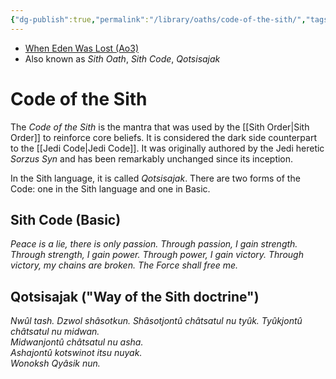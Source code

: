 ```yaml
---
{"dg-publish":true,"permalink":"/library/oaths/code-of-the-sith/","tags":["oath"]}
---
```


- [When Eden Was Lost (Ao3)](https://archiveofourown.org/works/19334440/chapters/45992584)
- Also known as *Sith Oath*, *Sith Code*, *Qotsisajak*
# Code of the Sith

The *Code of the Sith* is the mantra that was used by the [[Sith Order\|Sith Order]] to reinforce core beliefs. It is considered the dark side counterpart to the [[Jedi Code\|Jedi Code]]. It was originally authored by the Jedi heretic *Sorzus Syn* and has been remarkably unchanged since its inception. 

In the Sith language, it is called *Qotsisajak*. There are two forms of the Code: one in the Sith language and one in Basic. 

## Sith Code (Basic)

*Peace is a lie, there is only passion.
Through passion, I gain strength.
Through strength, I gain power.
Through power, I gain victory.
Through victory, my chains are broken.
The Force shall free me.*

## Qotsisajak ("Way of the Sith doctrine")

*Nwûl tash. 
Dzwol shâsotkun.
Shâsotjontû châtsatul nu tyûk.
Tyûkjontû châtsatul nu midwan.  
Midwanjontû châtsatul nu asha.  
Ashajontû kotswinot itsu nuyak.  
Wonoksh Qyâsik nun.*

